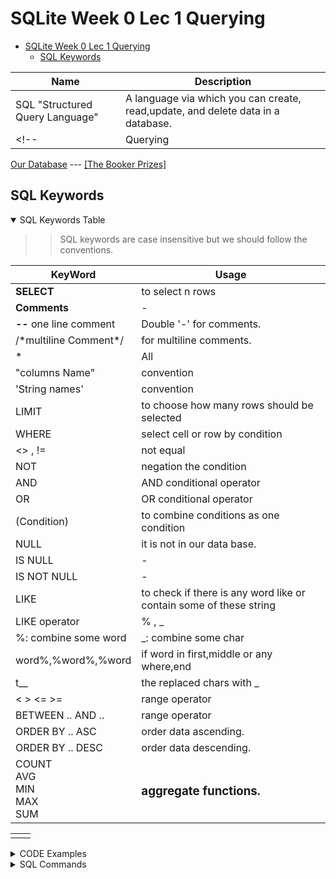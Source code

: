 # SQLite Week 0 Lec 1 Querying

- [SQLite Week 0 Lec 1 Querying](#sqlite-week-0-lec-1-querying)
  - [SQL Keywords](#sql-keywords)

|Name|Description|
|-|-|
|SQL "Structured Query Language"|A language via which you can create, read,update, and delete data in a database.|
<!-- |Querying|-| -->

[Our Database](SQLite_CS50_\longlist.db) --- [\[The Booker Prizes\]](https://thebookerprizes.com/the-booker-library/features/booker-prize-winners)

## SQL Keywords

<details open>
<Summary>SQL Keywords Table</Summary>

>> SQL keywords are case insensitive  but we should follow the conventions.

|KeyWord|Usage|
|-|-|
|**SELECT**|to select n rows|
|**Comments**|-|
|**--** one line comment|Double '-' for comments.|
|/\*multiline Comment\*/|for multiline comments.|
|*|All|
|"columns Name"|convention|
|'String names'|convention|
|LIMIT|to choose how many rows should be selected|
|WHERE|select cell or row by condition|
|<> , !=|not equal|
|NOT|negation the condition|
|AND|AND conditional operator|
|OR|OR conditional operator|
|(Condition)|to combine conditions as one condition|
|NULL| it is not in our data base.|
|IS NULL|-|
|IS NOT NULL|-|
|LIKE|to check if there is any word like or contain some of these string  |
|LIKE operator| % , _ |
|%: combine some word|_: combine some char|
|word%,%word%,%word  |if word in first,middle or any where,end|
|t__|the replaced chars with _|
|< > <= >=|range operator|
|BETWEEN .. AND ..|range operator|
|ORDER BY .. ASC|order data ascending. |
|ORDER BY .. DESC|order data descending. |
|COUNT <br> AVG<br> MIN<br> MAX<br> SUM |<h3>aggregate functions.</h3>|

</details>

|||
|-|-|
|||

<details>

<Summary>CODE Examples</Summary>

```SQL
-- SQLite CS50 Course
SELECT * FROM "books" ; 
-- Each line must end with semicolons
-- select all from books table
SELECT "title" FROM "books" ;
-- select title column from books table
SELECT "title" FROM "books" LIMIT 10;
-- select title column from books table limit first 10 rows
SELECT "id" FROM "books" WHERE "title"="Whale";
-- WHERE to select cell when another cell equal  something
SELECT "title" FROM "books" WHERE "id"<10;
-- select title rows from books when the id is lower than 10
SELECT "title" FROM "books" WHERE "title" LIKE '%love%';
-- find sentence contain love
SELECT "title" , "pages" FROM "books" ORDER BY "pages" DESC LIMIT 10;
-- order by descending



```

</details>

<details>

<Summary>SQL Commands</Summary>

```sql

.mode box
-- to show displayed data in a table

    ┌────┬───────────────────────────────────────┐
    │ id │                 title                 │
    ├────┼───────────────────────────────────────┤
    │ 1  │ Boulder                               │
    │ 2  │ Whale                                 │
    │ 3  │ The Gospel According to the New World │
    │ 4  │ Standing Heavy                        │
    └────┴───────────────────────────────────────┘

```

</details>
